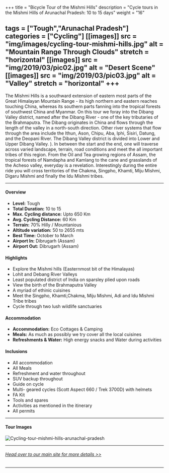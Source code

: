 +++
title = "Bicycle Tour of the Mishmi Hills"
description = "Cycle tours in the Mishmi Hills of Arunachal Pradesh: 10 to 15 days"
weight = "16"

tags = ["Tough","Arunachal Pradesh"]
categories = ["Cycling"]
[[images]]
  src = "img/images/cycling-tour-mishmi-hills.jpg"
  alt = "Mountain Range Through Clouds"
  stretch = "horizontal"
[[images]]
  src = "img/2019/03/pic02.jpg"
  alt = "Desert Scene"
[[images]]
  src = "img/2019/03/pic03.jpg"
  alt = "Valley"
  stretch = "horizontal"
+++
---
The Mishmi Hills is a southward extension of eastern most parts of the Great Himalayan Mountain Range - its high northern and eastern reaches touching China, whereas its southern parts fanning into the tropical forests of southwest China and Myanmar. On this tour we foray into the Dibang Valley district, named after the Dibang River - one of the key tributaries of the Brahmaputra. The Dibang originates in China and flows through the length of the valley in a north-south direction. Other river systems that flow through the area include the Ithun, Ason, Chipu, Aba, Iphi, Sisiri, Datung, and the Deopani River.
The Dibang Valley district is divided into Lower and Upper Dibang Valley. ). In between the start and the end, one will traverse across varied landscape, terrain, road conditions and meet the all important tribes of this region. From the Oil and Tea growing regions of Assam, the tropical forests of Namdapha and Kamlang to the cane and grasslands of the Acheso valley, everyday is a revelation. Interestingly during the entire ride you will cross territories of the Chakma, Singpho, Khamti, Miju Mishmi, Digaru Mishmi and finally the Idu Mishmi tribes.


<!--more-->

---



#### Overview

* **Level:** Tough
* **Total Duration:** 10 to 15
* **Max. Cycling distance:** Upto 650 Km
* **Avg. Cycling Distance:** 60 Km
* **Terrain:** 70% Hilly / Mountanious
* **Altitude variation:** 50 to 2655 mts
* **Best Time:** October to March
* **Airport In:** Dibrugarh (Assam)
* **Airport Out:** Dibrugarh (Assam)


#### Highlights

* Explore the Mishmi hills (Easternmost bit of the Himalayas)
* Lohit and Debang River Valleys
* Least populated district of India on sparsley plied upon roads
* View the birth of the Brahmaputra Valley
* A myriad of ethinic cuisines
* Meet the Singpho, Khamti,Chakma, Miju Mishmi, Adi and Idu Mishmi Tribe tribes
* Cycle through two lush wildlife sanctuaries


#### Accommodation

* **Accommodation:** Eco Cottages & Camping
* **Meals:** As much as possibly we try cover all the local cuisines
* **Refreshments & Water:** High energy snacks and Water during activities

#### Inclusions

* All accommodation
* All Meals
* Refreshment and water throughout
* SUV backup throughout
* Guide on cycle
* Multi- geared cycles (Scott Aspect 660 / Trek 3700D) with helmets
* FA Kit
* Tools and spares
* Activities as mentioned in the itinerary
* All permits

---
#### Tour Images
![Cycling-tour-mishmi-hills-arunachal-pradesh](/img/images/Cycling-tour-mishmi-hills-arunachal-pradesh.jpg)

---
###### [*Head over to our main site for more details >>*](https://www.nnejourneys.com/cycling/)

---
